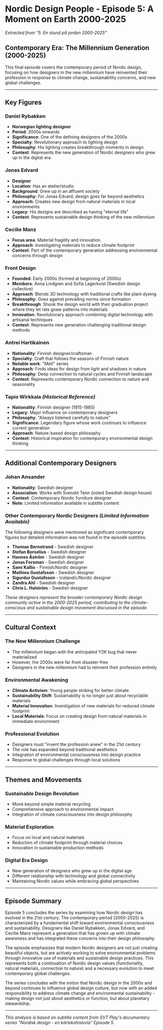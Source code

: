 # Nordic Design People - Episode 5: A Moment on Earth 2000-2025
*Extracted from "5. En stund på jorden 2000-2025"*

## Contemporary Era: The Millennium Generation (2000-2025)

This final episode covers the contemporary period of Nordic design, focusing on how designers in the new millennium have reinvented their profession in response to climate change, sustainability concerns, and new global challenges.

---

## Key Figures

### **Daniel Rybakken** 
- **Norwegian lighting designer**
- **Period**: 2000s onwards
- **Significance**: One of the defining designers of the 2000s
- **Specialty**: Revolutionary approach to lighting design
- **Philosophy**: His lighting creates breakthrough moments in design
- **Context**: Represents the new generation of Nordic designers who grew up in the digital era

### **Jonas Edvard**
- **Designer**
- **Location**: Has an atelier/studio
- **Background**: Grew up in an affluent society
- **Philosophy**: For Jonas Edvard, design goes far beyond aesthetics
- **Approach**: Creates new design from natural materials in local environments
- **Legacy**: His designs are described as having "eternal life"
- **Context**: Represents sustainable design thinking of the new millennium

### **Cecilie Manz**
- **Focus area**: Material fragility and innovation
- **Approach**: Investigating materials to reduce climate footprint
- **Context**: Part of the contemporary generation addressing environmental concerns through design

### **Front Design**
- **Founded**: Early 2000s (formed at beginning of 2000s)
- **Members**: Anna Lindgren and Sofia Lagerkvist (Swedish design collective)
- **Approach**: Blends 3D technology with traditional crafts like plant dyeing
- **Philosophy**: Goes against prevailing norms since formation
- **Breakthrough**: Shook the design world with their graduation project where they let rats gnaw patterns into materials
- **Innovation**: Revolutionary approach combining digital technology with artisanal techniques
- **Context**: Represents new generation challenging traditional design methods

### **Antrei Hartikainen**
- **Nationality**: Finnish designer/craftsman
- **Specialty**: Craft that follows the seasons of Finnish nature
- **Notable work**: "Melt" series
- **Approach**: Finds ideas for design from light and shadows in nature
- **Philosophy**: Deep connection to natural cycles and Finnish landscape
- **Context**: Represents contemporary Nordic connection to nature and seasonality

### **Tapio Wirkkala** *(Historical Reference)*
- **Nationality**: Finnish designer (1915-1985)
- **Legacy**: Major influence on contemporary designers
- **Philosophy**: "Always listened carefully to nature"
- **Significance**: Legendary figure whose work continues to influence current generation
- **Approach**: Nature-based design philosophy
- **Context**: Historical inspiration for contemporary environmental design thinking

---

## Additional Contemporary Designers

### **Johan Ansander**
- **Nationality**: Swedish designer
- **Association**: Works with Svenskt Tenn (noted Swedish design house)
- **Context**: Contemporary Nordic furniture designer
- **Note**: Limited information available in subtitle content

### **Other Contemporary Nordic Designers** *(Limited Information Available)*
The following designers were mentioned as significant contemporary figures but detailed information was not found in the episode subtitles:

- **Thomas Bernstrand** - Swedish designer
- **Stefan Borselius** - Swedish designer  
- **Hannes Åström** - Swedish designer
- **Jonas Forsman** - Swedish designer
- **Sami Kallio** - Finnish/Nordic designer
- **Mathieu Gustafsson** - Swedish designer
- **Sigurdur Gustafsson** - Icelandic/Nordic designer
- **Zandra Ahl** - Swedish designer
- **Chris L. Halström** - Swedish designer

*These designers represent the broader contemporary Nordic design community active in the 2000-2025 period, contributing to the climate-conscious and sustainable design movement discussed in the episode.*

---

## Cultural Context

### **The New Millennium Challenge**
- The millennium began with the anticipated Y2K bug that never materialized
- However, the 2000s were far from disaster-free
- Designers in the new millennium had to reinvent their profession entirely

### **Environmental Awakening**
- **Climate Activism**: Young people striking for better climate
- **Sustainability Shift**: Sustainability is no longer just about recyclable materials
- **Material Innovation**: Investigation of new materials for reduced climate footprint
- **Local Materials**: Focus on creating design from natural materials in immediate environment

### **Professional Evolution**
- Designers must "invent the profession anew" in the 21st century
- The role has expanded beyond traditional aesthetics
- Integration of environmental consciousness into design practice
- Response to global challenges through local solutions

---

## Themes and Movements

### **Sustainable Design Revolution**
- Move beyond simple material recycling
- Comprehensive approach to environmental impact
- Integration of climate consciousness into design philosophy

### **Material Exploration**
- Focus on local and natural materials
- Reduction of climate footprint through material choices
- Innovation in sustainable production methods

### **Digital Era Design**
- New generation of designers who grew up in the digital age
- Different relationship with technology and global connectivity
- Maintaining Nordic values while embracing global perspectives

---

## Episode Summary

Episode 5 concludes the series by examining how Nordic design has evolved in the 21st century. The contemporary period (2000-2025) is characterized by a fundamental shift toward environmental consciousness and sustainability. Designers like Daniel Rybakken, Jonas Edvard, and Cecilie Manz represent a generation that has grown up with climate awareness and has integrated these concerns into their design philosophy.

The episode emphasizes that modern Nordic designers are not just creating beautiful objects, but are actively working to solve environmental problems through innovative use of materials and sustainable design practices. This represents both a continuation of Nordic design values (functionality, natural materials, connection to nature) and a necessary evolution to meet contemporary global challenges.

The series concludes with the notion that Nordic design in the 2000s and beyond continues to influence global design culture, but now with an added responsibility to address climate change and environmental sustainability - making design not just about aesthetics or function, but about planetary stewardship.

---

*This analysis is based on subtitle content from SVT Play's documentary series "Nordisk design - en kärlekshistoria" Episode 5.*